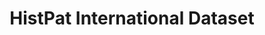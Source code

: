 ---
layout: default
citation: "\n@article{petralia_histpat_2019,\n\ttitle = {{HistPat} {International}\
  \ {Dataset}},\n\turl = {https://dataverse.harvard.edu/dataset.xhtml?persistentId=doi:10.7910/DVN/QT4OJS},\n\
  \tdoi = {10.7910/DVN/QT4OJS},\n\tabstract = {HistPat International provides the\
  \ geography of historical patents granted to foreigns by the United States Patent\
  \ and Trademark Office (USPTO) fro...},\n\tlanguage = {en},\n\turldate = {2021-08-17},\n\
  \tauthor = {Petralia, Sergio},\n\tmonth = mar,\n\tyear = {2019},\n\tnote = {type:\
  \ dataset},\n}\n"
cost: None
description: 'HistPat International provides the geography of historical patents granted
  to foreign nationals by the United States Patent and Trademark Office (USPTO) from
  1836 to 1975. This historical dataset is constructed using digitalized records of
  original patent documents that are publicly available. HistPat can be used in different
  disciplines ranging from geography, economics, history, network science, and science
  and technology studies. Additionally, it can easily be merged with post-1975 USPTO
  digital patent data to extend it until today. '
last_edit: Mon, 10 Oct 2022 18:01:15 GMT
location: https://dataverse.harvard.edu/dataset.xhtml?persistentId=doi:10.7910/DVN/QT4OJS
maintained_by: Contact maintainer through Dataverse
record_creation_timestamp: 08/17/2021, 09:21:25
shortname: histpat_international
tags:
- Historical Patents
- Technological Change
- Inventions
- Geography
- Economics
title: HistPat International Dataset
uuid: fb81106d-3933-488b-acd9-aff177f82423
---